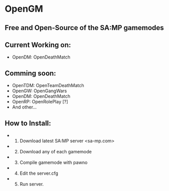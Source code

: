 OpenGM
======

## Free and Open-Source of the SA:MP gamemodes

## Current Working on:
 * OpenDM: OpenDeathMatch

## Comming soon:
 * OpenTDM: OpenTeamDeathMatch
 * OpenGW: OpenGangWars
 * OpenDM: OpenDeathMatch
 * OpenRP: OpenRolePlay [?]
 * And other...

## How to Install:
 * 1. Download latest SA:MP server <sa-mp.com>
 * 2. Download any of each gamemode
 * 3. Compile gamemode with pawno
 * 4. Edit the server.cfg
 * 5. Run server.

